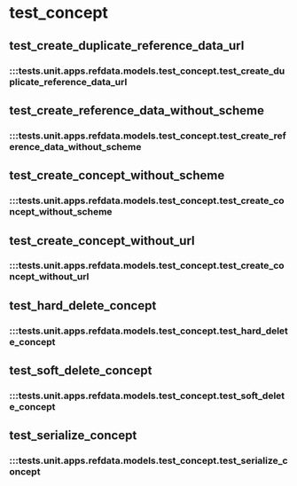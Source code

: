 # test_concept

## test_create_duplicate_reference_data_url

### :::tests.unit.apps.refdata.models.test_concept.test_create_duplicate_reference_data_url

## test_create_reference_data_without_scheme

### :::tests.unit.apps.refdata.models.test_concept.test_create_reference_data_without_scheme

## test_create_concept_without_scheme

### :::tests.unit.apps.refdata.models.test_concept.test_create_concept_without_scheme

## test_create_concept_without_url

### :::tests.unit.apps.refdata.models.test_concept.test_create_concept_without_url

## test_hard_delete_concept

### :::tests.unit.apps.refdata.models.test_concept.test_hard_delete_concept

## test_soft_delete_concept

### :::tests.unit.apps.refdata.models.test_concept.test_soft_delete_concept

## test_serialize_concept

### :::tests.unit.apps.refdata.models.test_concept.test_serialize_concept

